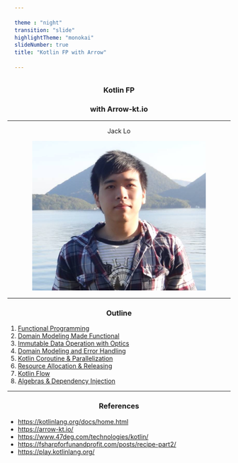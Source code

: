 ```yaml
---

theme : "night"
transition: "slide"
highlightTheme: "monokai"
slideNumber: true
title: "Kotlin FP with Arrow"

---
```


### Kotlin FP
### with Arrow-kt.io

<style>
pre {
  background: #303030;
  padding: 10px 16px;
  border-radius: 0.3em;
  counter-reset: line;
}
pre code[class*="="] .line {
  display: block;
  line-height: 1.8rem;
  font-size: 1em;
}
pre code[class*="="] .line:before {
  counter-increment: line;
  content: counter(line);
  display: inline-block;
  border-right: 3px solid #6ce26c !important;
  padding: 0 .5em;
  margin-right: .5em;
  color: #afafaf !important;
  width: 24px;
  text-align: right;
}

.reveal .slides > section > section {
  text-align: center; 
}

h1,h2,h3,h4 {
  text-align: center;
}

p {
  text-align: center;
}
</style>

---

Jack Lo

![](img/photo.png)

---

### Outline

1. [Functional Programming](../ch1/export/)
2. [Domain Modeling Made Functional](../ch2/export/)
3. [Immutable Data Operation with Optics](../ch3/export/)
4. [Domain Modeling and Error Handling](../ch4/export/)
5. [Kotlin Coroutine & Parallelization](../ch5/export/)
6. [Resource Allocation & Releasing](../ch6/export/)
7. [Kotlin Flow](../ch7/export/)
8. [Algebras & Dependency Injection](../ch8/export/)

---

### References

- https://kotlinlang.org/docs/home.html
- https://arrow-kt.io/
- https://www.47deg.com/technologies/kotlin/
- https://fsharpforfunandprofit.com/posts/recipe-part2/
- https://play.kotlinlang.org/

